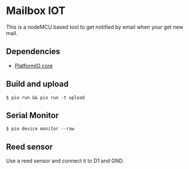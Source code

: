 # Mailbox IOT

This is a nodeMCU based tool to get notified by email when your get new mail.

## Dependencies

- [PlatformIO core](http://docs.platformio.org/en/latest/core.html)

## Build and upload

    $ pio run && pio run -t upload

## Serial Monitor

    $ pio device monitor --raw

## Reed sensor

Use a reed sensor and connect it to D1 and GND.
